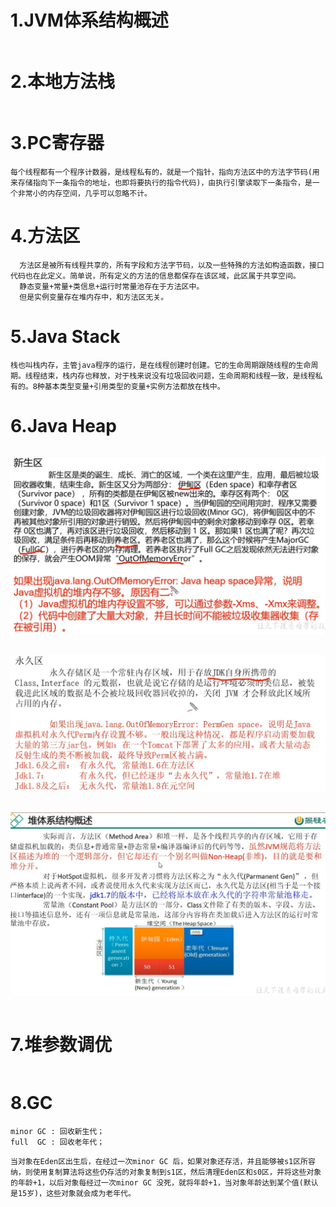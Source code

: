 # 1.JVM体系结构概述

```

```

# 2.本地方法栈

```

```

# 3.PC寄存器

```
每个线程都有一个程序计数器，是线程私有的，就是一个指针，指向方法区中的方法字节码(用来存储指向下一条指令的地址，也即将要执行的指令代码)，由执行引擎读取下一条指令，是一个非常小的内存空间，几乎可以忽略不计。
```

# 4.方法区

```
  方法区是被所有线程共享的，所有字段和方法字节码，以及一些特殊的方法如构造函数，接口代码也在此定义。简单说，所有定义的方法的信息都保存在该区域，此区属于共享空间。
  静态变量+常量+类信息+运行时常量池存在于方法区中。
  但是实例变量存在堆内存中，和方法区无关。
```

# 5.Java Stack

```
栈也叫栈内存，主管java程序的运行，是在线程创建时创建。它的生命周期跟随线程的生命周期。线程结束，栈内存也释放，对于栈来说没有垃圾回收问题，生命周期和线程一致，是线程私有的。8种基本类型变量+引用类型的变量+实例方法都放在栈中。
```

# 6.Java Heap

```

```

![1.堆_新生区](jvm_pic/1.堆_新生区.jpg)

```

```

![2.堆_永久区](jvm_pic/2.堆_永久区.jpg)

```

```

![3.方法区](jvm_pic/3.方法区.jpg)

```

```

# 7.堆参数调优

```

```

# 8.GC

```
minor GC : 回收新生代；
full  GC : 回收老年代；
```

```
当对象在Eden区出生后，在经过一次minor GC 后，如果对象还存活，并且能够被s1区所容纳，则使用复制算法将这些仍存活的对象复制到s1区，然后清理Eden区和s0区，并将这些对象的年龄+1，以后对象每经过一次minor GC 没死，就将年龄+1，当对象年龄达到某个值(默认是15岁)，这些对象就会成为老年代。
```

